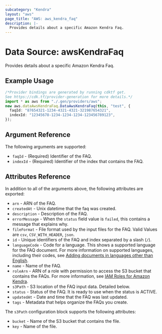 ```yaml
---
subcategory: "Kendra"
layout: "aws"
page_title: "AWS: aws_kendra_faq"
description: |-
  Provides details about a specific Amazon Kendra Faq.
---
```


# Data Source: awsKendraFaq

Provides details about a specific Amazon Kendra Faq.

## Example Usage

```typescript
/*Provider bindings are generated by running cdktf get.
See https://cdk.tf/provider-generation for more details.*/
import * as aws from "./.gen/providers/aws";
new aws.dataAwsKendraFaq.DataAwsKendraFaq(this, "test", {
  faqId: "87654321-1234-4321-4321-321987654321",
  indexId: "12345678-1234-1234-1234-123456789123",
});

```

## Argument Reference

The following arguments are supported:

* `faqId` - (Required) Identifier of the FAQ.
* `indexId` - (Required) Identifier of the index that contains the FAQ.

## Attributes Reference

In addition to all of the arguments above, the following attributes are exported:

* `arn` - ARN of the FAQ.
* `createdAt` - Unix datetime that the faq was created.
* `description` - Description of the FAQ.
* `errorMessage` - When the `status` field value is `failed`, this contains a message that explains why.
* `fileFormat` - File format used by the input files for the FAQ. Valid Values are `csv`, `CSV_WITH_HEADER`, `json`.
* `id` - Unique identifiers of the FAQ and index separated by a slash (`/`).
* `languageCode` - Code for a language. This shows a supported language for the FAQ document. For more information on supported languages, including their codes, see [Adding documents in languages other than English](https://docs.aws.amazon.com/kendra/latest/dg/in-adding-languages.html).
* `name` - Name of the FAQ.
* `roleArn` - ARN of a role with permission to access the S3 bucket that contains the FAQs. For more information, see [IAM Roles for Amazon Kendra](https://docs.aws.amazon.com/kendra/latest/dg/iam-roles.html).
* `s3Path` - S3 location of the FAQ input data. Detailed below.
* `status` - Status of the FAQ. It is ready to use when the status is ACTIVE.
* `updatedAt` - Date and time that the FAQ was last updated.
* `tags` - Metadata that helps organize the FAQs you create.

The `s3Path` configuration block supports the following attributes:

* `bucket` - Name of the S3 bucket that contains the file.
* `key` - Name of the file.
